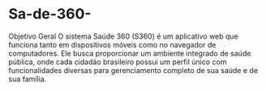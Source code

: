 # Sa-de-360-
Objetivo Geral O sistema Saúde 360 (S360) é um aplicativo web que funciona tanto em dispositivos móveis como no navegador de computadores. Ele busca proporcionar um ambiente integrado de saúde pública, onde cada cidadão brasileiro possui um perfil único com funcionalidades diversas para gerenciamento completo de sua saúde e de sua família.
